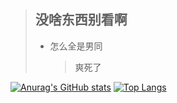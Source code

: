 > ## 没啥东西别看啊
> *  怎么全是男同
>    >爽死了

[![Anurag's GitHub stats](https://github-readme-stats.vercel.app/api?username=XuanYuSLF&show_icons=true&theme=dark)](https://github.com/anuraghazra/github-readme-stats)
[![Top Langs](https://github-readme-stats.vercel.app/api/top-langs/?username=XuanYuSLF&layout=compact)](https://github.com/anuraghazra/github-readme-stats)
